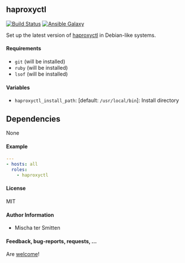 ## haproxyctl

[![Build Status](https://travis-ci.org/Oefenweb/ansible-haproxyctl.svg?branch=master)](https://travis-ci.org/Oefenweb/ansible-haproxyctl)
[![Ansible Galaxy](http://img.shields.io/badge/ansible--galaxy-haproxyctl-blue.svg)](https://galaxy.ansible.com/Oefenweb/haproxyctl)

Set up the latest version of [haproxyctl](https://github.com/flores/haproxyctl) in Debian-like systems.

#### Requirements

* `git` (will be installed)
* `ruby` (will be installed)
* `lsof` (will be installed)

#### Variables

* `haproxyctl_install_path`: [default: `/usr/local/bin`]: Install directory

## Dependencies

None

#### Example

```yaml
---
- hosts: all
  roles:
    - haproxyctl
```

#### License

MIT

#### Author Information

* Mischa ter Smitten

#### Feedback, bug-reports, requests, ...

Are [welcome](https://github.com/Oefenweb/ansible-haproxyctl/issues)!
